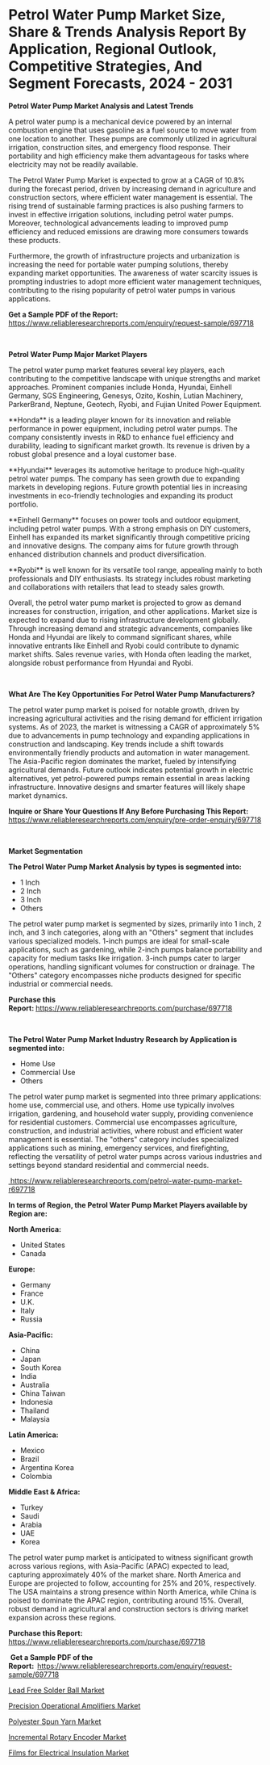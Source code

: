 <p><h1>Petrol Water Pump Market Size, Share & Trends Analysis Report By Application, Regional Outlook, Competitive Strategies, And Segment Forecasts, 2024 - 2031</h1></p><p><strong>Petrol Water Pump Market Analysis and Latest Trends</strong></p>
<p><p>A petrol water pump is a mechanical device powered by an internal combustion engine that uses gasoline as a fuel source to move water from one location to another. These pumps are commonly utilized in agricultural irrigation, construction sites, and emergency flood response. Their portability and high efficiency make them advantageous for tasks where electricity may not be readily available.</p><p>The Petrol Water Pump Market is expected to grow at a CAGR of 10.8% during the forecast period, driven by increasing demand in agriculture and construction sectors, where efficient water management is essential. The rising trend of sustainable farming practices is also pushing farmers to invest in effective irrigation solutions, including petrol water pumps. Moreover, technological advancements leading to improved pump efficiency and reduced emissions are drawing more consumers towards these products. </p><p>Furthermore, the growth of infrastructure projects and urbanization is increasing the need for portable water pumping solutions, thereby expanding market opportunities. The awareness of water scarcity issues is prompting industries to adopt more efficient water management techniques, contributing to the rising popularity of petrol water pumps in various applications.</p></p>
<p><strong>Get a Sample PDF of the Report:&nbsp;</strong> <a href="https://www.reliableresearchreports.com/enquiry/request-sample/697718?utm_campaign=5&utm_medium=2&utm_source=Github&utm_content=ia&utm_term=29092024&utm_id=petrol-water-pump">https://www.reliableresearchreports.com/enquiry/request-sample/697718</a></p>
<p>&nbsp;</p>
<p><strong>Petrol Water Pump Major Market Players</strong></p>
<p><p>The petrol water pump market features several key players, each contributing to the competitive landscape with unique strengths and market approaches. Prominent companies include Honda, Hyundai, Einhell Germany, SGS Engineering, Genesys, Ozito, Koshin, Lutian Machinery, ParkerBrand, Neptune, Geotech, Ryobi, and Fujian United Power Equipment.</p><p>**Honda** is a leading player known for its innovation and reliable performance in power equipment, including petrol water pumps. The company consistently invests in R&D to enhance fuel efficiency and durability, leading to significant market growth. Its revenue is driven by a robust global presence and a loyal customer base.</p><p>**Hyundai** leverages its automotive heritage to produce high-quality petrol water pumps. The company has seen growth due to expanding markets in developing regions. Future growth potential lies in increasing investments in eco-friendly technologies and expanding its product portfolio.</p><p>**Einhell Germany** focuses on power tools and outdoor equipment, including petrol water pumps. With a strong emphasis on DIY customers, Einhell has expanded its market significantly through competitive pricing and innovative designs. The company aims for future growth through enhanced distribution channels and product diversification.</p><p>**Ryobi** is well known for its versatile tool range, appealing mainly to both professionals and DIY enthusiasts. Its strategy includes robust marketing and collaborations with retailers that lead to steady sales growth.</p><p>Overall, the petrol water pump market is projected to grow as demand increases for construction, irrigation, and other applications. Market size is expected to expand due to rising infrastructure development globally. Through increasing demand and strategic advancements, companies like Honda and Hyundai are likely to command significant shares, while innovative entrants like Einhell and Ryobi could contribute to dynamic market shifts. Sales revenue varies, with Honda often leading the market, alongside robust performance from Hyundai and Ryobi.</p></p>
<p>&nbsp;</p>
<p><strong>What Are The Key Opportunities For Petrol Water Pump Manufacturers?</strong></p>
<p><p>The petrol water pump market is poised for notable growth, driven by increasing agricultural activities and the rising demand for efficient irrigation systems. As of 2023, the market is witnessing a CAGR of approximately 5% due to advancements in pump technology and expanding applications in construction and landscaping. Key trends include a shift towards environmentally friendly products and automation in water management. The Asia-Pacific region dominates the market, fueled by intensifying agricultural demands. Future outlook indicates potential growth in electric alternatives, yet petrol-powered pumps remain essential in areas lacking infrastructure. Innovative designs and smarter features will likely shape market dynamics.</p></p>
<p><strong>Inquire or Share Your Questions If Any Before Purchasing This Report:</strong> <a href="https://www.reliableresearchreports.com/enquiry/pre-order-enquiry/697718?utm_campaign=5&utm_medium=2&utm_source=Github&utm_content=ia&utm_term=29092024&utm_id=petrol-water-pump">https://www.reliableresearchreports.com/enquiry/pre-order-enquiry/697718</a></p>
<p>&nbsp;</p>
<p><strong>Market Segmentation</strong></p>
<p><strong>The Petrol Water Pump Market Analysis by types is segmented into:</strong></p>
<p><ul><li>1 Inch</li><li>2 Inch</li><li>3 Inch</li><li>Others</li></ul></p>
<p><p>The petrol water pump market is segmented by sizes, primarily into 1 inch, 2 inch, and 3 inch categories, along with an "Others" segment that includes various specialized models. 1-inch pumps are ideal for small-scale applications, such as gardening, while 2-inch pumps balance portability and capacity for medium tasks like irrigation. 3-inch pumps cater to larger operations, handling significant volumes for construction or drainage. The "Others" category encompasses niche products designed for specific industrial or commercial needs.</p></p>
<p><strong>Purchase this Report:&nbsp;</strong><a href="https://www.reliableresearchreports.com/purchase/697718?utm_campaign=5&utm_medium=2&utm_source=Github&utm_content=ia&utm_term=29092024&utm_id=petrol-water-pump">https://www.reliableresearchreports.com/purchase/697718</a></p>
<p>&nbsp;</p>
<p><strong>The Petrol Water Pump Market Industry Research by Application is segmented into:</strong></p>
<p><ul><li>Home Use</li><li>Commercial Use</li><li>Others</li></ul></p>
<p><p>The petrol water pump market is segmented into three primary applications: home use, commercial use, and others. Home use typically involves irrigation, gardening, and household water supply, providing convenience for residential customers. Commercial use encompasses agriculture, construction, and industrial activities, where robust and efficient water management is essential. The "others" category includes specialized applications such as mining, emergency services, and firefighting, reflecting the versatility of petrol water pumps across various industries and settings beyond standard residential and commercial needs.</p></p>
<p><a href="https://www.reliableresearchreports.com/petrol-water-pump-market-r697718?utm_campaign=5&utm_medium=2&utm_source=Github&utm_content=ia&utm_term=29092024&utm_id=petrol-water-pump">&nbsp;https://www.reliableresearchreports.com/petrol-water-pump-market-r697718</a></p>
<p><strong>In terms of Region, the Petrol Water Pump Market Players available by Region are:</strong></p>
<p>
    <p> <strong> North America: </strong>
        <ul>
            <li>United States</li>
            <li>Canada</li>
        </ul>
        </p> 
    <p> <strong> Europe: </strong>
        <ul>
            <li>Germany</li>
            <li>France</li>
            <li>U.K.</li>
            <li>Italy</li>
            <li>Russia</li>
        </ul>
        </p> 
    <p> <strong> Asia-Pacific: </strong>
        <ul>
            <li>China</li>
            <li>Japan</li>
            <li>South Korea</li>
            <li>India</li>
            <li>Australia</li>
            <li>China Taiwan</li>
            <li>Indonesia</li>
            <li>Thailand</li>
            <li>Malaysia</li>
        </ul>
        </p> 
    <p> <strong> Latin America: </strong>
        <ul>
            <li>Mexico</li>
            <li>Brazil</li>
            <li>Argentina Korea</li>
            <li>Colombia</li>
        </ul>
        </p> 
    <p> <strong> Middle East & Africa: </strong>
        <ul>
            <li>Turkey</li>
            <li>Saudi</li>
            <li>Arabia</li>
            <li>UAE</li>
            <li>Korea</li>
        </ul>
    </p>
    </p>
<p><p>The petrol water pump market is anticipated to witness significant growth across various regions, with Asia-Pacific (APAC) expected to lead, capturing approximately 40% of the market share. North America and Europe are projected to follow, accounting for 25% and 20%, respectively. The USA maintains a strong presence within North America, while China is poised to dominate the APAC region, contributing around 15%. Overall, robust demand in agricultural and construction sectors is driving market expansion across these regions.</p></p>
<p><strong>Purchase this Report: </strong><a href="https://www.reliableresearchreports.com/purchase/697718?utm_campaign=5&utm_medium=2&utm_source=Github&utm_content=ia&utm_term=29092024&utm_id=petrol-water-pump">https://www.reliableresearchreports.com/purchase/697718</a></p>
<p>&nbsp;<strong>Get a Sample PDF of the Report:&nbsp;&nbsp;</strong><a href="https://www.reliableresearchreports.com/enquiry/request-sample/697718?utm_campaign=5&utm_medium=2&utm_source=Github&utm_content=ia&utm_term=29092024&utm_id=petrol-water-pump">https://www.reliableresearchreports.com/enquiry/request-sample/697718</a></p>
<p><strong></strong></p>
<p><p><a href="https://issuu.com/reportprime-2/docs/lead-free-solder-ball-market-size-2_4b1568859cb85f?utm_campaign=5&utm_medium=2&utm_source=Github&utm_content=ia&utm_term=29092024&utm_id=petrol-water-pump">Lead Free Solder Ball Market</a></p><p><a href="https://issuu.com/reportprime-2/docs/precision-operational-amplifiers-ma_1d48a466c1e9ac?utm_campaign=5&utm_medium=2&utm_source=Github&utm_content=ia&utm_term=29092024&utm_id=petrol-water-pump">Precision Operational Amplifiers Market</a></p><p><a href="https://github.com/NargisHussain75/Market-Research-Report-List-1/blob/main/polyester-spun-yarn-market.md?utm_campaign=5&utm_medium=2&utm_source=Github&utm_content=ia&utm_term=29092024&utm_id=petrol-water-pump">Polyester Spun Yarn Market</a></p><p><a href="https://www.linkedin.com/pulse/global-incremental-rotary-encoder-industry-analysis-share-emeqf?utm_campaign=5&utm_medium=2&utm_source=Github&utm_content=ia&utm_term=29092024&utm_id=petrol-water-pump">Incremental Rotary Encoder Market</a></p><p><a href="https://github.com/AnnDiaz698/Market-Research-Report-List-1/blob/main/films-for-electrical-insulation-market.md?utm_campaign=5&utm_medium=2&utm_source=Github&utm_content=ia&utm_term=29092024&utm_id=petrol-water-pump">Films for Electrical Insulation Market</a></p></p>